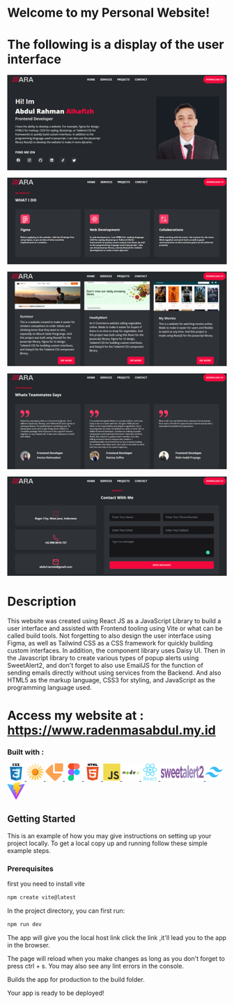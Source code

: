 # Welcome to my Personal Website!

# The following is a display of the user interface

![index](https://github.com/radenmasabdul/MyWebsite/blob/9234b96f8148dbc5bdbb80f4fc65ec1aec688880/src/assets/home.png)

![index](https://github.com/radenmasabdul/MyWebsite/blob/9234b96f8148dbc5bdbb80f4fc65ec1aec688880/src/assets/services.png)

![index](https://github.com/radenmasabdul/MyWebsite/blob/9234b96f8148dbc5bdbb80f4fc65ec1aec688880/src/assets/project.png)

![index](https://github.com/radenmasabdul/MyWebsite/blob/9234b96f8148dbc5bdbb80f4fc65ec1aec688880/src/assets/testimonial.png)

![index](https://github.com/radenmasabdul/MyWebsite/blob/9234b96f8148dbc5bdbb80f4fc65ec1aec688880/src/assets/contact.png)

# Description

<p> This website was created using React JS as a JavaScript Library to build a user interface and assisted with Frontend tooling using Vite or what can be called build tools. Not forgetting to also design the user interface using Figma, as well as Tailwind CSS as a CSS framework for quickly building custom interfaces. In addition, the component library uses Daisy UI. Then in the Javascript library to create various types of popup alerts using SweetAlert2, and don't forget to also use EmailJS for the function of sending emails directly without using services from the Backend. And also HTML5 as the markup language, CSS3 for styling, and JavaScript as the programming language used. </p>

# Access my website at : https://www.radenmasabdul.my.id

### Built with :

<p align="left"> 
  <a href="https://www.w3schools.com/css/" target="_blank"
      rel="noreferrer"> <img
      src="https://raw.githubusercontent.com/devicons/devicon/master/icons/css3/css3-original-wordmark.svg" alt="css3"
      width="40" height="40" /> </a> 
  <a href="https://daisyui.com/" target="_blank" rel="noreferrer"> <img
      src="https://github.com/radenmasabdul/MyWebsite/blob/e99eff38b9168f78d20e326adc8ccbf685010d72/src/assets/daisyUI.png"
      alt="daisy" width="40" height="40" /> </a>
  <a href="https://www.emailjs.com/" target="_blank" rel="noreferrer"> <img
      src="https://github.com/radenmasabdul/MyWebsite/blob/e99eff38b9168f78d20e326adc8ccbf685010d72/src/assets/emailjs.png"
      alt="emailjs" width="40" height="40" /> </a>
  <a href="https://www.figma.com/" target="_blank" rel="noreferrer"> <img
      src="https://raw.githubusercontent.com/devicons/devicon/master/icons/figma/figma-original.svg"
      alt="figma" width="40" height="40" /> </a>
  <a href="https://www.w3.org/html/" target="_blank" rel="noreferrer"> <img
      src="https://raw.githubusercontent.com/devicons/devicon/master/icons/html5/html5-original-wordmark.svg"
      alt="html5" width="40" height="40" /> </a> 
  <a href="https://developer.mozilla.org/en-US/docs/Web/JavaScript" target="_blank"
    rel="noreferrer"> <img
      src="https://raw.githubusercontent.com/devicons/devicon/master/icons/javascript/javascript-original.svg"
      alt="javascript" width="40" height="40" /> </a> 
  <a href="https://nodejs.org" target="_blank" rel="noreferrer"> <img
      src="https://raw.githubusercontent.com/devicons/devicon/master/icons/nodejs/nodejs-original-wordmark.svg"
      alt="nodejs" width="40" height="40" /> </a>   
  <a href="https://reactjs.org/" target="_blank" rel="noreferrer"> <img
      src="https://raw.githubusercontent.com/devicons/devicon/master/icons/react/react-original-wordmark.svg"
      alt="react" width="40" height="40" /> </a>
  <a href="https://sweetalert2.github.io/" target="_blank" rel="noreferrer"> <img
      src="https://github.com/radenmasabdul/MyWebsite/blob/e99eff38b9168f78d20e326adc8ccbf685010d72/src/assets/SweetAlert2.png"
      alt="swall" width="100" height="40" /> </a>
  <a href="https://tailwindcss.com/" target="_blank" rel="noreferrer"> <img
      src="https://raw.githubusercontent.com/devicons/devicon/master/icons/tailwindcss/tailwindcss-plain.svg"
      alt="tailwind" width="40" height="40" /> </a>
  <a href="https://vitejs.dev/" target="_blank" rel="noreferrer"> <img
      src="https://github.com/radenmasabdul/MyWebsite/blob/e99eff38b9168f78d20e326adc8ccbf685010d72/public/vite.svg"
      alt="vite" width="40" height="40" /> </a>
</p>

<!-- GETTING STARTED -->
## Getting Started

This is an example of how you may give instructions on setting up your project locally.
To get a local copy up and running follow these simple example steps.

### Prerequisites

first you need to install vite
  ```sh
  npm create vite@latest

  ```

In the project directory, you can first run:
  ```sh
npm run dev

  ```
The app will give you the local host link click the link ,it'll lead you
to the app in the browser.

The page will reload when you make changes as long as you don't 
forget to press ctrl + s.
You may also see any lint errors in the console.



Builds the app for production to the build folder.


Your app is ready to be deployed!

